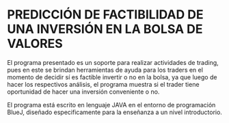 # PREDICCIÓN DE FACTIBILIDAD DE UNA INVERSIÓN EN LA BOLSA DE VALORES

El programa presentado es un soporte para realizar actividades de trading, pues en este se
brindan herramientas de ayuda para los traders en el momento de decidir sí es factible 
invertir o no en la bolsa, ya que luego de hacer los respectivos análisis, el programa muestra 
si el trader tiene oportunidad de hacer una inversión conveniente o no.

El programa está escrito en lenguaje JAVA en el entorno de programación BlueJ, diseñado 
especificamente para la enseñanza a un nivel introductorio.

